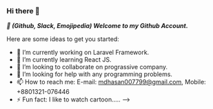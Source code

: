 ### Hi there 👋

***:rose: (Github, Slack, Emojipedia) Welcome to my Github Account.***

Here are some ideas to get you started:

- 🔭 I’m currently working on Laravel Framework.
- 🌱 I’m currently learning React JS.
- 👯 I’m looking to collaborate on prograssive company.
- 🤔 I’m looking for help with any programming problems.
- 📫 How to reach me: E-mail: mdhasan007799@gmail.com, Mobile: +8801321-076446
- ⚡ Fun fact: I like to watch cartoon.....
-->
